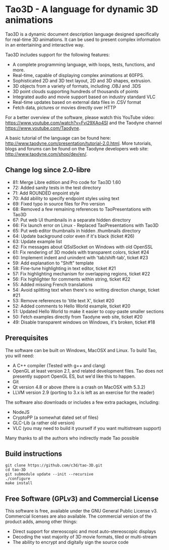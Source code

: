 # Tao3D - A language for dynamic 3D animations

Tao3D is a dynamic document description language designed specifically
for real-time 3D animations. It can be used to present complex information
in an entertaining and interactive way.

Tao3D includes support for the following features:

* A complete programming language, with loops, tests, functions, and more.
* Real-time, capable of displaying complex animations at 60FPS.
* Sophisticated 2D and 3D text layout, 2D and 3D shapes, extrusion.
* 3D objects from a variety of formats, including .OBJ and .3DS
* 3D point clouds supporting hundreds of thousands of points
* Integrated audio and movie support based on industry standard VLC
* Real-time updates based on external data files in .CSV format
* Fetch data, pictures or movies directly over HTTP

For a better overview of the software, please watch this YouTube video:
https://www.youtube.com/watch?v=Fvi29XAo4SI and the Taodyne channel
https://www.youtube.com/Taodyne.

A basic tutorial of the language can be found here: http://www.taodyne.com/presentation/tutorial-2.0.html. More tutorials, blogs and forums can be found on the Taodyne developers web site: http://www.taodyne.com/shop/dev/en/.


## Change log since 2.0-libre

* 81: Merge Libre edition and Pro code for Tao3D 1.60
* 72: Added sanity tests in the test directory
* 71: Add ROUNDED enpoint style
* 70: Add ability to specify endpoint styles using text
* 69: Fixed typo in source files for Pro version
* 68: Removed a few remaining references to TaoPresentations with Tao3D
* 67: Put web UI thumbnails in a separate hidden directory
* 66: Fix launch error on Linux - Replaced TaoPresentations with Tao3D
* 65: Put web editor thumbnails in hidden .thumbnails directory
* 64: Update background color even if it's black (ticket #26)
* 63: Update example list
* 62: Fix messages about QSslSocket on Windows with old OpenSSL
* 61: Fix rendering of 3D models with transparent colors, ticket #24
* 60: Implement indent and unindent with 'tab/shift-tab', ticket #23
* 59: Add explanation to "Shift" template
* 58: Fine-tune highlighting in text editor, ticket #21
* 57: Fix highlighting mechanism for overlapping regions, ticket #22
* 56: Fix highlighter for comments within string, ticket #22
* 55: Added missing French translations
* 54: Avoid splitting text when there's no writing direction change, ticket #21
* 53: Remove references to 'title text X', ticket #20
* 52: Added comments to Hello World example, ticket #20
* 51: Updated Hello World to make it easier to copy-paste smaller sections
* 50: Fetch examples directly from Taodyne web site, ticket #20
* 49: Disable transparent windows on Windows, it's broken, ticket #18


## Prerequisites

The software can be built on Windows, MacOSX and Linux.
To build Tao, you will need:

* A C++ compiler (Tested with g++ and clang)
* OpenGL at least version 2.1, and related development files.
  Tao does not presently support OpenGL ES, but we'd like this to happen.
* Git
* Qt version 4.8 or above (there is a crash on MacOSX with 5.3.2)
* LLVM version 2.9 (porting to 3.x is left as an exercise for the reader)

The software also downloads or includes a few extra packages, including:
* NodeJS
* CryptoPP (a somewhat dated set of files)
* GLC-Lib (a rather old version)
* VLC (you may need to build it yourself if you want multistream support)

Many thanks to all the authors who indirectly made Tao possible

## Build instructions

```
git clone https://github.com/c3d/tao-3D.git
cd tao-3D
git submodule update --init --recursive
./configure
make install
```

## Free Software (GPLv3) and Commercial License

This software is free, available under the GNU General Public License v3.
Commercial licenses are also available. The commercial version of the product
adds, among other things:

* Direct support for stereoscopic and most auto-stereoscopic displays
* Decoding the vast majority of 3D movie formats, tiled or multi-stream
* The ability to encrypt and digitally sign the source code
